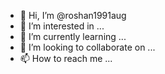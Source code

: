 - 👋 Hi, I’m @roshan1991aug
- 👀 I’m interested in ...
- 🌱 I’m currently learning ...
- 💞️ I’m looking to collaborate on ...
- 📫 How to reach me ...

<!---
roshan1991aug/roshan1991aug is a ✨ special ✨ repository because its `README.md` (this file) appears on your GitHub profile.
You can click the Preview link to take a look at your changes.
--->

